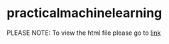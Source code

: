 # practicalmachinelearning
PLEASE NOTE: To view the html file please go to [link](http://gmakarenkov.github.io/practicalmachinelearning)